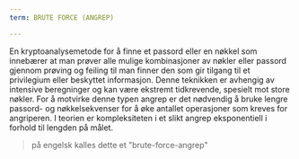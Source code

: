 ```yaml
---
term: BRUTE FORCE (ANGREP)

---
```

En kryptoanalysemetode for å finne et passord eller en nøkkel som innebærer at man prøver alle mulige kombinasjoner av nøkler eller passord gjennom prøving og feiling til man finner den som gir tilgang til et privilegium eller beskyttet informasjon. Denne teknikken er avhengig av intensive beregninger og kan være ekstremt tidkrevende, spesielt mot store nøkler. For å motvirke denne typen angrep er det nødvendig å bruke lengre passord- og nøkkelsekvenser for å øke antallet operasjoner som kreves for angriperen. I teorien er kompleksiteten i et slikt angrep eksponentiell i forhold til lengden på målet.

> på engelsk kalles dette et "brute-force-angrep"